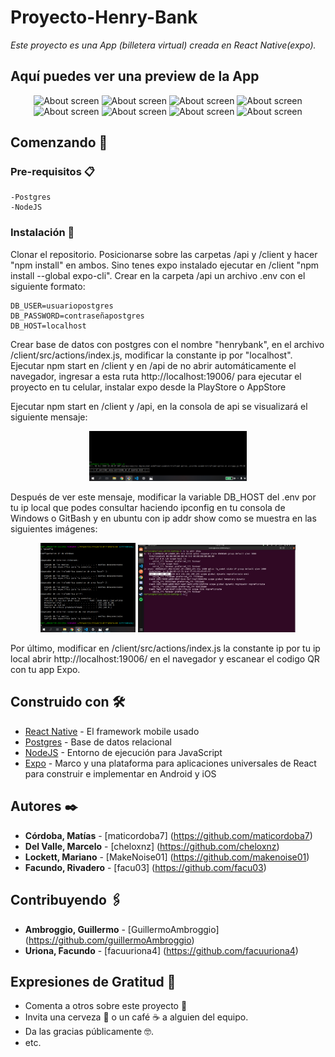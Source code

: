 # Proyecto-Henry-Bank

_Este proyecto es una App (billetera virtual) creada en React Native(expo)._

## Aquí puedes ver una preview de la App
<div align="center">
           <img width="22%" src="https://raw.github.com/cheloxnz/Proyecto-Billetera-HB/master/screenshots/HomeScreen.jpeg" alt="About screen" title="About screen"</img>
           <img width="22%" src="https://raw.github.com/cheloxnz/Proyecto-Billetera-HB/master/screenshots/CreateAccount.jpeg" alt="About screen" title="About screen"</img>
            <img width="22%" src="https://raw.github.com/cheloxnz/Proyecto-Billetera-HB/master/screenshots/PositionConsolidated.jpeg" alt="About screen" title="About screen"</img>
  <img width="22%" src="https://raw.github.com/cheloxnz/Proyecto-Billetera-HB/master/screenshots/Navigation.jpeg" alt="About screen" title="About screen"</img>
  <img width="22%" src="https://raw.github.com/cheloxnz/Proyecto-Billetera-HB/master/screenshots/MyContacts.jpeg" alt="About screen" title="About screen"</img>
  <img width="22%" src="https://raw.github.com/cheloxnz/Proyecto-Billetera-HB/master/screenshots/Recharge.jpeg" alt="About screen" title="About screen"</img>
  <img width="22%" src="https://raw.github.com/cheloxnz/Proyecto-Billetera-HB/master/screenshots/ScreenPayments.jpeg" alt="About screen" title="About screen"</img>
  <img width="22%" src="https://raw.github.com/cheloxnz/Proyecto-Billetera-HB/master/screenshots/ScreenPayment.jpeg" alt="About screen" title="About screen"</img>

</div>


## Comenzando 🚀

### Pre-requisitos 📋

```
-Postgres
-NodeJS
```

### Instalación 🔧

Clonar el repositorio.
Posicionarse sobre las carpetas /api y /client y hacer "npm install" en ambos.
Sino tenes expo instalado ejecutar en /client "npm install --global expo-cli".
Crear en la carpeta /api un archivo .env con el siguiente formato:

```
DB_USER=usuariopostgres
DB_PASSWORD=contraseñapostgres
DB_HOST=localhost
```
Crear base de datos con postgres con el nombre "henrybank",
en el archivo /client/src/actions/index.js, modificar la constante ip por "localhost".
Ejecutar npm start en /client y en /api de no abrir automáticamente el navegador, ingresar a esta ruta http://localhost:19006/
para ejecutar el proyecto en tu celular, instalar expo desde la PlayStore o AppStore

Ejecutar npm start en /client  y /api, en la consola de api se visualizará el siguiente mensaje:

<div align="center">
     <img width="50%" src="https://github.com/cheloxnz/Proyecto-Billetera-HB/blob/master/screenshots/AppListen.png" alt="App Listen" alt="App Listen"</img>
</div>

Después de ver este mensaje, modificar la variable DB_HOST del .env por tu ip local
que podes consultar haciendo ipconfig en tu consola de Windows o GitBash y en ubuntu con ip addr show como se muestra en las siguientes imágenes:

<div align="center">
     <img width="30%" src="https://github.com/cheloxnz/Proyecto-Billetera-HB/blob/master/screenshots/iplocalWindows.png" alt="IpWindows" alt="IpWindows"</img>
     <img width="50%" src="https://github.com/cheloxnz/Proyecto-Billetera-HB/blob/master/screenshots/IplocalUbuntu.jpeg" alt="IpUbuntu" alt="IpUbuntu"</img>
</div>

Por último, modificar en /client/src/actions/index.js la constante ip por tu ip local 
abrir http://localhost:19006/ en el navegador y escanear el codigo QR con tu app Expo.


## Construido con 🛠️

* [React Native](https://reactnative.dev/) - El framework mobile usado
* [Postgres](https://www.postgresql.org/) - Base de datos relacional
* [NodeJS](https://nodejs.org/es/) - Entorno de ejecución para JavaScript 
* [Expo](https://docs.expo.io/) - Marco y una plataforma para aplicaciones universales de React para construir e implementar en Android y iOS

## Autores ✒️

* **Córdoba, Matías** - [maticordoba7] (https://github.com/maticordoba7)
* **Del Valle, Marcelo** - [cheloxnz] (https://github.com/cheloxnz)
* **Lockett, Mariano** - [MakeNoise01] (https://github.com/makenoise01)
* **Facundo, Rivadero** - [facu03] (https://github.com/facu03)

## Contribuyendo 🖇️

* **Ambroggio, Guillermo** - [GuillermoAmbroggio] (https://github.com/guillermoAmbroggio)
* **Uriona, Facundo** - [facuuriona4] (https://github.com/facuuriona4)
## Expresiones de Gratitud 🎁

* Comenta a otros sobre este proyecto 📢
* Invita una cerveza 🍺 o un café ☕ a alguien del equipo. 
* Da las gracias públicamente 🤓.
* etc.

